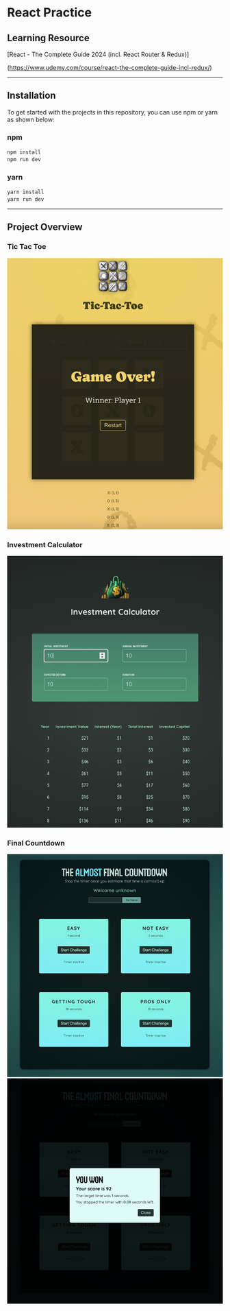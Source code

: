 # React Practice

## Learning Resource

[React - The Complete Guide 2024 (incl. React Router & Redux)]

(https://www.udemy.com/course/react-the-complete-guide-incl-redux/)

---

## Installation

To get started with the projects in this repository,
you can use npm or yarn as shown below:

### npm

```bash
npm install
npm run dev
```

### yarn

```bash
yarn install
yarn run dev
```

---

## Project Overview

### Tic Tac Toe

![Tic-Tac-Toe](./project_overview/Tic_Tac_Toe.png)

### Investment Calculator

![Investment Calculator](./project_overview/Investment_Calculator.png)

### Final Countdown

![Final Countdown 1](./project_overview/Final_Countdown_1.png)
![Final Countdown 2](./project_overview/Final_Countdown_2.png)
